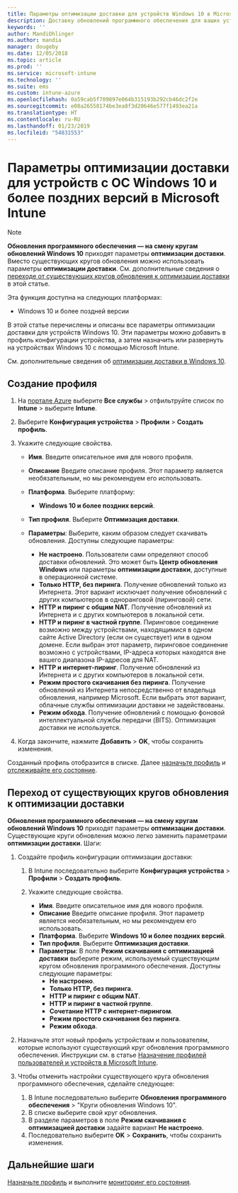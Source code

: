 ```yaml
---
title: Параметры оптимизации доставки для устройств Windows 10 в Microsoft Intune — Azure | Документация Майкрософт
description: Доставку обновлений программного обеспечения для ваших устройств можно настроить с помощью облачных служб оптимизации доставки, доступных для устройств Windows 10 и более поздних версий. Узнайте, как в Intune создать профиль конфигурации устройства, чтобы устанавливать обновления из Интернета, и как заменить существующие круги обновления профилем оптимизации доставки.
keywords: ''
author: MandiOhlinger
ms.author: mandia
manager: dougeby
ms.date: 12/05/2018
ms.topic: article
ms.prod: ''
ms.service: microsoft-intune
ms.technology: ''
ms.suite: ems
ms.custom: intune-azure
ms.openlocfilehash: 0a59cab5f709897e064b315193b292cb46dc2f2e
ms.sourcegitcommit: e08a26558174be3ea8f3d20646e577f1493ea21a
ms.translationtype: HT
ms.contentlocale: ru-RU
ms.lasthandoff: 01/23/2019
ms.locfileid: "54831553"
---
```

# <a name="windows-10-and-newer-delivery-optimization-settings-in-microsoft-intune"></a>Параметры оптимизации доставки для устройств с ОС Windows 10 и более поздних версий в Microsoft Intune

> [!NOTE]
> **Обновления программного обеспечения — на смену кругам обновлений Windows 10** приходят параметры **оптимизации доставки**. Вместо существующих кругов обновления можно использовать параметры **оптимизации доставки**. См. дополнительные сведения о [переходе от существующих кругов обновления к оптимизации доставки](#move-existing-update-rings-to-delivery-optimization) в этой статье. 


Эта функция доступна на следующих платформах:

- Windows 10 и более поздней версии

В этой статье перечислены и описаны все параметры оптимизации доставки для устройств Windows 10. Эти параметры можно добавить в профиль конфигурации устройства, а затем назначить или развернуть на устройствах Windows 10 с помощью Microsoft Intune.

См. дополнительные сведения об [оптимизации доставки в Windows 10](https://docs.microsoft.com/windows/deployment/update/waas-delivery-optimization).

## <a name="create-the-profile"></a>Создание профиля

1. На [портале Azure](https://portal.azure.com) выберите **Все службы** > отфильтруйте список по **Intune** > выберите **Intune**.

2. Выберите **Конфигурация устройства** > **Профили** > **Создать профиль**.

3. Укажите следующие свойства.

    - **Имя**. Введите описательное имя для нового профиля.
    - **Описание** Введите описание профиля. Этот параметр является необязательным, но мы рекомендуем его использовать.
    - **Платформа**. Выберите платформу:  

        - **Windows 10 и более поздних версий**.

    - **Тип профиля**. Выберите **Оптимизация доставки**.
    - **Параметры**: Выберите, каким образом следует скачивать обновления. Доступны следующие параметры: 

        - **Не настроено**. Пользователи сами определяют способ доставки обновлений. Это может быть **Центр обновления Windows** или параметры **оптимизации доставки**, доступные в операционной системе.
        - **Только HTTP, без пиринга**. Получение обновлений только из Интернета. Этот вариант исключает получение обновлений с других компьютеров в одноранговой (пиринговой) сети.
        - **HTTP и пиринг с общим NAT**. Получение обновлений из Интернета и с других компьютеров в локальной сети. 
        - **HTTP и пиринг в частной группе**. Пиринговое соединение возможно между устройствами, находящимися в одном сайте Active Directory (если он существует) или в одном домене. Если выбран этот параметр, пиринговое соединение возможно с устройствами, IP-адреса которых находятся вне вашего диапазона IP-адресов для NAT.
        - **HTTP и интернет-пиринг**. Получение обновлений из Интернета и с других компьютеров в локальной сети.
        - **Режим простого скачивания без пиринга**. Получение обновлений из Интернета непосредственно от владельца обновления, например Microsoft. Если выбрать этот вариант, облачные службы оптимизации доставки не задействованы.
        - **Режим обхода**. Получение обновлений с помощью фоновой интеллектуальной службы передачи (BITS). Оптимизация доставки не используется.

4. Когда закончите, нажмите **Добавить** > **OK**, чтобы сохранить изменения.

Созданный профиль отобразится в списке. Далее [назначьте профиль](device-profile-assign.md) и [отслеживайте его состояние](device-profile-monitor.md).

## <a name="move-existing-update-rings-to-delivery-optimization"></a>Переход от существующих кругов обновления к оптимизации доставки

**Обновления программного обеспечения — на смену кругам обновлений Windows 10** приходят параметры **оптимизации доставки**. Существующие круги обновления можно легко заменить параметрами **оптимизации доставки**. Шаги:

1. Создайте профиль конфигурации оптимизации доставки:

    1. В Intune последовательно выберите **Конфигурация устройства** > **Профили** > **Создать профиль**.
    2. Укажите следующие свойства.

        - **Имя**. Введите описательное имя для нового профиля.
        - **Описание** Введите описание профиля. Этот параметр является необязательным, но мы рекомендуем его использовать.
        - **Платформа**. Выберите **Windows 10 и более поздних версий**.
        - **Тип профиля**. Выберите **Оптимизация доставки**.
        - **Параметры**: В поле **Режим скачивания с оптимизацией доставки** выберите режим, используемый существующим кругом обновления программного обеспечения. Доступны следующие параметры:
            - **Не настроено**.
            - **Только HTTP, без пиринга**.
            - **HTTP и пиринг с общим NAT**.
            - **HTTP и пиринг в частной группе**.
            - **Сочетание HTTP с интернет-пирингом**.
            - **Режим простого скачивания без пиринга**.
            - **Режим обхода**.

2. Назначьте этот новый профиль устройствам и пользователям, которые используют существующий круг обновления программного обеспечения. Инструкции см. в статье [Назначение профилей пользователей и устройств в Microsoft Intune](device-profile-assign.md).

3. Чтобы отменить настройки существующего круга обновления программного обеспечения, сделайте следующее:
    1. В Intune последовательно выберите **Обновления программного обеспечения** > "Круги обновления Windows 10".
    2. В списке выберите свой круг обновления.
    3. В разделе параметров в поле **Режим скачивания с оптимизацией доставки** задайте вариант **Не настроено**.
    4. Последовательно выберите **OK** > **Сохранить**, чтобы сохранить изменения.

## <a name="next-steps"></a>Дальнейшие шаги

[Назначьте профиль](device-profile-assign.md) и выполните [мониторинг его состояния](device-profile-monitor.md).
